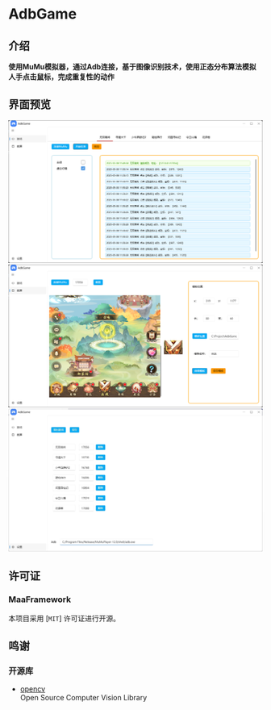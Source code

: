 # AdbGame

## 介绍

**使用MuMu模拟器，通过Adb连接，基于图像识别技术，使用正态分布算法模拟人手点击鼠标，完成重复性的动作**

## 界面预览


![anchor text](./AdbGame.Image/主界面.png "界面预览")
![anchor text](./AdbGame.Image/设置模板.png "界面预览")
![anchor text](./AdbGame.Image/设置.png "界面预览")

## 许可证

### MaaFramework

本项目采用 [`MIT`] 许可证进行开源。

## 鸣谢

### 开源库

- [opencv](https://github.com/opencv/opencv)  
  Open Source Computer Vision Library